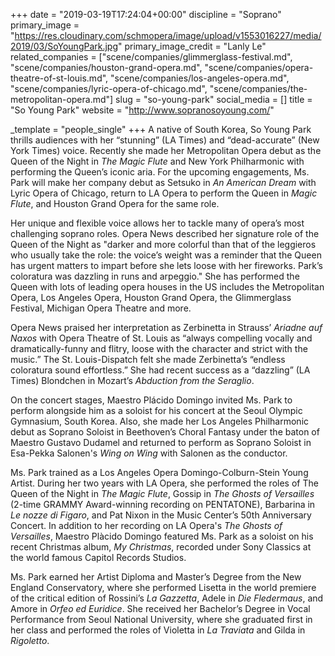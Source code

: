+++
date = "2019-03-19T17:24:04+00:00"
discipline = "Soprano"
primary_image = "https://res.cloudinary.com/schmopera/image/upload/v1553016227/media/2019/03/SoYoungPark.jpg"
primary_image_credit = "Lanly Le"
related_companies = ["scene/companies/glimmerglass-festival.md", "scene/companies/houston-grand-opera.md", "scene/companies/opera-theatre-of-st-louis.md", "scene/companies/los-angeles-opera.md", "scene/companies/lyric-opera-of-chicago.md", "scene/companies/the-metropolitan-opera.md"]
slug = "so-young-park"
social_media = []
title = "So Young Park"
website = "http://www.sopranosoyoung.com/"

_template = "people_single"
+++
A native of South Korea, So Young Park thrills audiences with her “stunning” (LA Times) and “dead-accurate” (New York Times) voice. Recently she made her Metropolitan Opera debut as the Queen of the Night in _The Magic Flute_ and New York Philharmonic with performing the Queen’s iconic aria. For the upcoming engagements, Ms. Park will make her company debut as Setsuko in _An American Dream_ with Lyric Opera of Chicago, return to LA Opera to perform the Queen in _Magic Flute_, and Houston Grand Opera for the same role. 

Her unique and flexible voice allows her to tackle many of opera’s most challenging soprano roles.  Opera News described her signature role of the Queen of the Night as "darker and more colorful than that of the leggieros who usually take the role: the voice’s weight was a reminder that the Queen has urgent matters to impart before she lets loose with her fireworks. Park’s coloratura was dazzling in runs and arpeggio." She has performed the Queen with lots of leading opera houses in the US includes the Metropolitan Opera, Los Angeles Opera, Houston Grand Opera, the Glimmerglass Festival, Michigan Opera Theatre and more. 

Opera News praised her interpretation as Zerbinetta in Strauss’ _Ariadne auf Naxos_ with Opera Theatre of St. Louis as “always compelling vocally and dramatically-funny and flitry, loose with the character and strict with the music.”  The St. Louis-Dispatch felt she made Zerbinetta’s “endless coloratura sound effortless.”  She had recent success as a “dazzling” (LA Times) Blondchen in Mozart’s _Abduction from the Seraglio_.

On the concert stages, Maestro Plácido Domingo invited Ms. Park to perform alongside him as a soloist for his concert at the Seoul Olympic Gymnasium, South Korea. Also, she made her Los Angeles Philharmonic debut as Soprano Soloist in Beethoven’s Choral Fantasy under the baton of Maestro Gustavo Dudamel and returned to perform as Soprano Soloist in Esa-Pekka Salonen's _Wing on Wing_ with Salonen as the conductor.

Ms. Park trained as a Los Angeles Opera Domingo-Colburn-Stein Young Artist. During her two years with LA Opera, she performed the roles of The Queen of the Night in _The Magic Flute_, Gossip in _The Ghosts of Versailles_ (2-time GRAMMY Award-winning recording on PENTATONE), Barbarina in _Le nozze di Figaro_, and Pat Nixon in the Music Center’s 50th Anniversary Concert.  In addition to her recording on LA Opera's _The Ghosts of Versailles_, Maestro Plàcido Domingo featured Ms. Park as a soloist on his recent Christmas album, _My Christmas_, recorded under Sony Classics at the world famous Capitol Records Studios.  

Ms. Park earned her Artist Diploma and Master’s Degree from the New England Conservatory, where she performed Lisetta in the world premiere of the critical edition of Rossini’s _La Gazzetta_, Adele in _Die Fledermaus_, and Amore in _Orfeo ed Euridice_. She received her Bachelor’s Degree in Vocal Performance from Seoul National University, where she graduated first in her class and performed the roles of Violetta in _La Traviata_ and Gilda in _Rigoletto_.